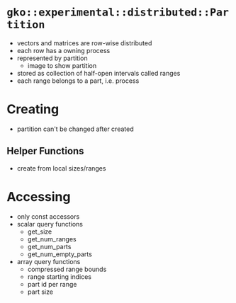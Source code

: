 # `gko::experimental::distributed::Partition`

- vectors and matrices are row-wise distributed
- each row has a owning process
- represented by partition
  - image to show partition
- stored as collection of half-open intervals called ranges
- each range belongs to a part, i.e. process


# Creating

- partition can't be changed after created

## Helper Functions

- create from local sizes/ranges

# Accessing 

- only const accessors
- scalar query functions
  - get_size
  - get_num_ranges
  - get_num_parts
  - get_num_empty_parts
- array query functions
  - compressed range bounds
  - range starting indices
  - part id per range
  - part size